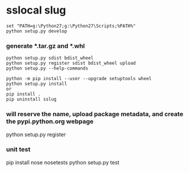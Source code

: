 # sslocal slug

```
set "PATH=g:\Python27;g:\Python27\Scripts;%PATH%"
python setup.py develop
```

### generate *.tar.gz and *.whl
```
python setup.py sdist bdist_wheel
python setup.py register sdist bdist_wheel upload
python setup.py --help-commands
```
```
python -m pip install --user --upgrade setuptools wheel
python setup.py install
or
pip install .
pip uninstall sslug
```
### will reserve the name, upload package metadata, and create the pypi.python.org webpage
python setup.py register

### unit test
pip install nose
nosetests
python setup.py test
